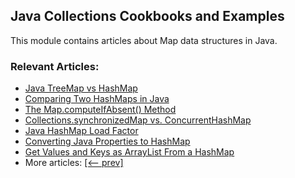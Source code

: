 ## Java Collections Cookbooks and Examples

This module contains articles about Map data structures in Java.

### Relevant Articles: 
- [Java TreeMap vs HashMap](https://www.baeldung.com/java-treemap-vs-hashmap)
- [Comparing Two HashMaps in Java](https://www.baeldung.com/java-compare-hashmaps)
- [The Map.computeIfAbsent() Method](https://www.baeldung.com/java-map-computeifabsent)
- [Collections.synchronizedMap vs. ConcurrentHashMap](https://www.baeldung.com/java-synchronizedmap-vs-concurrenthashmap)
- [Java HashMap Load Factor](https://www.baeldung.com/java-hashmap-load-factor)
- [Converting Java Properties to HashMap](https://www.baeldung.com/java-convert-properties-to-hashmap)
- [Get Values and Keys as ArrayList From a HashMap](https://www.baeldung.com/java-values-keys-arraylists-hashmap)
- More articles: [[<-- prev]](/core-java-modules/core-java-collections-maps-2)
